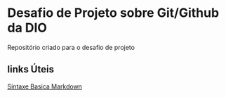 # Desafio de Projeto sobre Git/Github da DIO
Repositório criado para o desafio de projeto
## links Úteis
[Síntaxe Basica Markdown](https://www.markdownguide.org/basic-syntax)
